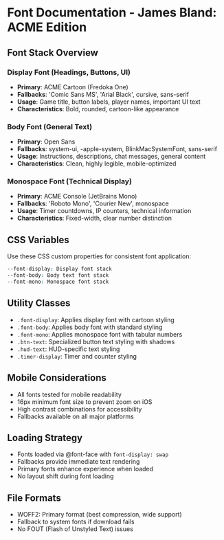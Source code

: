 # Font Documentation - James Bland: ACME Edition

## Font Stack Overview

### Display Font (Headings, Buttons, UI)
- **Primary**: ACME Cartoon (Fredoka One)
- **Fallbacks**: 'Comic Sans MS', 'Arial Black', cursive, sans-serif
- **Usage**: Game title, button labels, player names, important UI text
- **Characteristics**: Bold, rounded, cartoon-like appearance

### Body Font (General Text)
- **Primary**: Open Sans
- **Fallbacks**: system-ui, -apple-system, BlinkMacSystemFont, sans-serif
- **Usage**: Instructions, descriptions, chat messages, general content
- **Characteristics**: Clean, highly legible, mobile-optimized

### Monospace Font (Technical Display)
- **Primary**: ACME Console (JetBrains Mono)
- **Fallbacks**: 'Roboto Mono', 'Courier New', monospace
- **Usage**: Timer countdowns, IP counters, technical information
- **Characteristics**: Fixed-width, clear number distinction

## CSS Variables

Use these CSS custom properties for consistent font application:

```css
--font-display: Display font stack
--font-body: Body text font stack  
--font-mono: Monospace font stack
```

## Utility Classes

- `.font-display`: Applies display font with cartoon styling
- `.font-body`: Applies body font with standard styling
- `.font-mono`: Applies monospace font with tabular numbers
- `.btn-text`: Specialized button text styling with shadows
- `.hud-text`: HUD-specific text styling
- `.timer-display`: Timer and counter styling

## Mobile Considerations

- All fonts tested for mobile readability
- 16px minimum font size to prevent zoom on iOS
- High contrast combinations for accessibility
- Fallbacks available on all major platforms

## Loading Strategy

- Fonts loaded via @font-face with `font-display: swap`
- Fallbacks provide immediate text rendering
- Primary fonts enhance experience when loaded
- No layout shift during font loading

## File Formats

- WOFF2: Primary format (best compression, wide support)
- Fallback to system fonts if download fails
- No FOUT (Flash of Unstyled Text) issues
